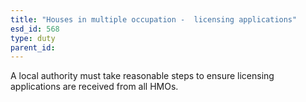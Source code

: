 ```yaml
---
title: "Houses in multiple occupation -  licensing applications"
esd_id: 568
type: duty
parent_id:  
---
```


A local authority must take reasonable steps to ensure licensing applications are received from all HMOs.

